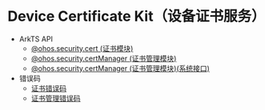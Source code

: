 # Device Certificate Kit（设备证书服务）

- ArkTS API
  - [@ohos.security.cert (证书模块)](js-apis-cert.md)
  - [@ohos.security.certManager (证书管理模块)](js-apis-certManager.md)
  <!--Del-->
  - [@ohos.security.certManager (证书管理模块)(系统接口)](js-apis-certManager-sys.md)
  <!--DelEnd-->
- 错误码
  - [证书错误码](errorcode-cert.md)
  - [证书管理错误码](errorcode-certManager.md)

